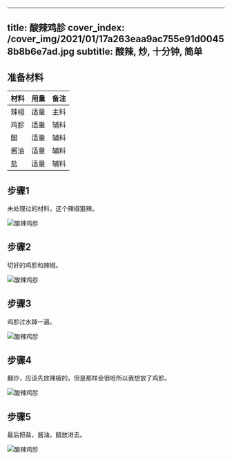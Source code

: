 
---
title: 酸辣鸡胗
cover_index: /cover_img/2021/01/17a263eaa9ac755e91d00458b8b6e7ad.jpg
subtitle: 酸辣, 炒, 十分钟, 简单
---

## 准备材料

| 材料     | 用量 | 备注|
| ------- | ----- | --- |
| 辣椒 | 适量| 主料 |
| 鸡胗 | 适量| 辅料 |
| 醋 | 适量| 辅料 |
| 酱油 | 适量| 辅料 |
| 盐 | 适量| 辅料 |

## 步骤1

未处理过的材料，这个辣椒狠辣。

![酸辣鸡胗](https://i8.meishichina.com/attachment/recipe/201010/201010181004245.jpg?x-oss-process=style/p320) 

## 步骤2

切好的鸡胗和辣椒。

![酸辣鸡胗](https://i8.meishichina.com/attachment/recipe/201010/201010181043200.jpg?x-oss-process=style/p320) 

## 步骤3

鸡胗过水踔一遍。

![酸辣鸡胗](https://i8.meishichina.com/attachment/recipe/201010/201010181044341.jpg?x-oss-process=style/p320) 

## 步骤4

翻炒，应该先放辣椒的，但是那样会很呛所以我想放了鸡胗。

![酸辣鸡胗](https://i8.meishichina.com/attachment/recipe/201010/201010181047478.jpg?x-oss-process=style/p320) 

## 步骤5

最后把盐，酱油，醋放进去。

![酸辣鸡胗](https://i8.meishichina.com/attachment/recipe/201010/201010181048422.jpg?x-oss-process=style/p320) 

